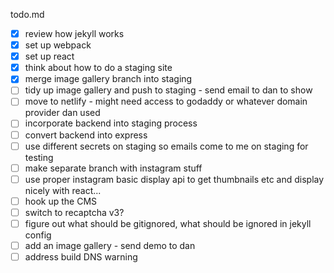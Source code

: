 todo.md

- [x] review how jekyll works
- [x] set up webpack
- [x] set up react
- [x] think about how to do a staging site
- [x] merge image gallery branch into staging
- [ ] tidy up image gallery and push to staging - send email to dan to show
- [ ] move to netlify - might need access to godaddy or whatever domain provider dan used
- [ ] incorporate backend into staging process
- [ ] convert backend into express
- [ ] use different secrets on staging so emails come to me on staging for testing
- [ ] make separate branch with instagram stuff
- [ ] use proper instagram basic display api to get thumbnails etc and display nicely with react...
- [ ] hook up the CMS
- [ ] switch to recaptcha v3?
- [ ] figure out what should be gitignored, what should be ignored in jekyll config
- [ ] add an image gallery - send demo to dan
- [ ] address build DNS warning
